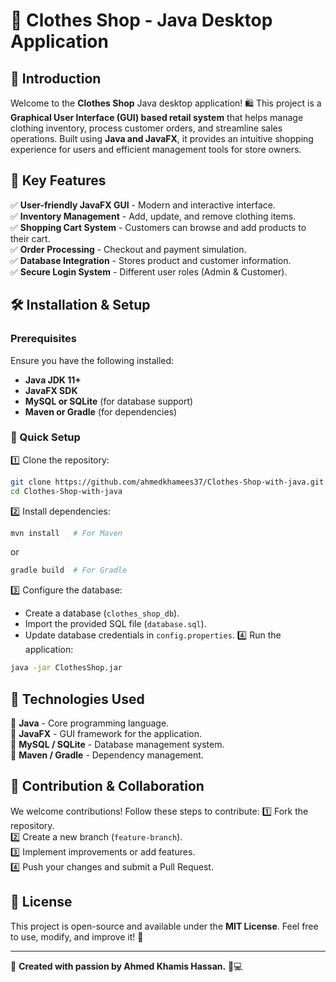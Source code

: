 # 👕 Clothes Shop - Java Desktop Application

## 🚀 Introduction
Welcome to the **Clothes Shop** Java desktop application! 🛍️ This project is a **Graphical User Interface (GUI) based retail system** that helps manage clothing inventory, process customer orders, and streamline sales operations. Built using **Java and JavaFX**, it provides an intuitive shopping experience for users and efficient management tools for store owners. 

## 🎯 Key Features
✅ **User-friendly JavaFX GUI** - Modern and interactive interface.  
✅ **Inventory Management** - Add, update, and remove clothing items.  
✅ **Shopping Cart System** - Customers can browse and add products to their cart.  
✅ **Order Processing** - Checkout and payment simulation.  
✅ **Database Integration** - Stores product and customer information.  
✅ **Secure Login System** - Different user roles (Admin & Customer).  

## 🛠 Installation & Setup
### Prerequisites
Ensure you have the following installed:
- **Java JDK 11+**
- **JavaFX SDK**
- **MySQL or SQLite** (for database support)
- **Maven or Gradle** (for dependencies)

### 🚀 Quick Setup
1️⃣ Clone the repository:
   ```bash
   git clone https://github.com/ahmedkhamees37/Clothes-Shop-with-java.git
   cd Clothes-Shop-with-java
   ```
2️⃣ Install dependencies:
   ```bash
   mvn install   # For Maven
   ```
   or
   ```bash
   gradle build  # For Gradle
   ```
3️⃣ Configure the database:
   - Create a database (`clothes_shop_db`).
   - Import the provided SQL file (`database.sql`).
   - Update database credentials in `config.properties`.
4️⃣ Run the application:
   ```bash
   java -jar ClothesShop.jar
   ```

## 📌 Technologies Used
🔹 **Java** - Core programming language.  
🔹 **JavaFX** - GUI framework for the application.  
🔹 **MySQL / SQLite** - Database management system.  
🔹 **Maven / Gradle** - Dependency management.  

## 🤝 Contribution & Collaboration
We welcome contributions! Follow these steps to contribute:
1️⃣ Fork the repository.  
2️⃣ Create a new branch (`feature-branch`).  
3️⃣ Implement improvements or add features.  
4️⃣ Push your changes and submit a Pull Request.  

## 📜 License
This project is open-source and available under the **MIT License**. Feel free to use, modify, and improve it! 🚀

---
📌 **Created with passion by Ahmed Khamis Hassan.** 👕💻
